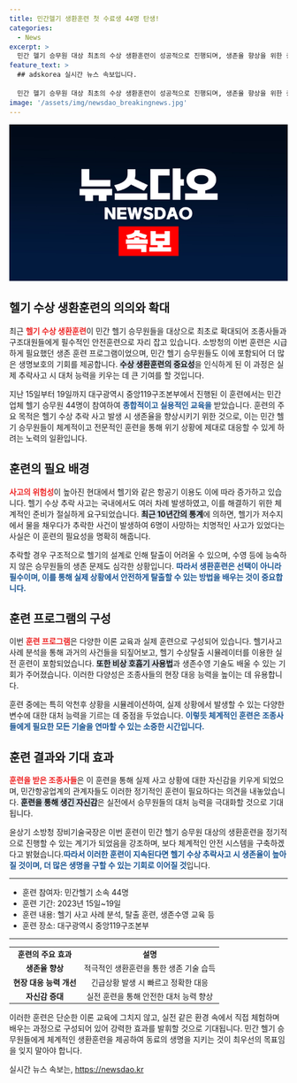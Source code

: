 ```yaml
---
title: 민간헬기 생환훈련 첫 수료생 44명 탄생!
categories:
  - News
excerpt: >
  민간 헬기 승무원 대상 최초의 수상 생환훈련이 성공적으로 진행되며, 생존율 향상을 위한 중요한 발판이 마련됐다. 실제 사고 상황에 대비한 훈련이 자신감을 높이며, 민간 항공대원들에게 정기적인 훈련 기회의 필요성도 제기됐다.
feature_text: >
  ## adskorea 실시간 뉴스 속보입니다.

  민간 헬기 승무원 대상 최초의 수상 생환훈련이 성공적으로 진행되며, 생존율 향상을 위한 중요한 발판이 마련됐다. 실제 사고 상황에 대비한 훈련이 자신감을 높이며, 민간 항공대원들에게 정기적인 훈련 기회의 필요성도 제기됐다.
image: '/assets/img/newsdao_breakingnews.jpg'
---
```


<p><img src="/assets/img/newsdao_breakingnews.jpg" alt="adskorea 속보" /></p>

<h2 data-ke-size="size26">헬기 수상 생환훈련의 의의와 확대</h2>

<p data-ke-size="size16">최근 <b><span style="color: #ee2323;">헬기 수상 생환훈련</span></b>이 민간 헬기 승무원들을 대상으로 최초로 확대되어 조종사들과 구조대원들에게 필수적인 안전훈련으로 자리 잡고 있습니다. 소방청의 이번 훈련은 시급하게 필요했던 생존 훈련 프로그램이었으며, 민간 헬기 승무원들도 이에 포함되어 더 많은 생명보호의 기회를 제공합니다. <b><span style="background-color: #21538527;">수상 생환훈련의 중요성</span></b>을 인식하게 된 이 과정은 실제 추락사고 시 대처 능력을 키우는 데 큰 기여를 할 것입니다.</p>

<p data-ke-size="size16">지난 15일부터 19일까지 대구광역시 중앙119구조본부에서 진행된 이 훈련에서는 민간업체 헬기 승무원 44명이 참여하여 <b><span style="color: #1a5490;">종합적이고 실용적인 교육을</span></b> 받았습니다. 훈련의 주요 목적은 헬기 수상 추락 사고 발생 시 생존율을 향상시키기 위한 것으로, 이는 민간 헬기 승무원들이 체계적이고 전문적인 훈련을 통해 위기 상황에 제대로 대응할 수 있게 하려는 노력의 일환입니다.</p>

<h2 data-ke-size="size26">훈련의 필요 배경</h2>

<p data-ke-size="size16"><b><span style="color: #ee2323;">사고의 위험성</span></b>이 높아진 현대에서 헬기와 같은 항공기 이용도 이에 따라 증가하고 있습니다. 헬기 수상 추락 사고는 국내에서도 여러 차례 발생하였고, 이를 해결하기 위한 체계적인 준비가 절실하게 요구되었습니다. <b><span style="background-color: #21538527;">최근 10년간의 통계</span></b>에 의하면, 헬기가 저수지에서 물을 채우다가 추락한 사건이 발생하여 6명이 사망하는 치명적인 사고가 있었다는 사실은 이 훈련의 필요성을 명확히 해줍니다.</p>

<p data-ke-size="size16">추락할 경우 구조적으로 헬기의 설계로 인해 탈출이 어려울 수 있으며, 수영 등에 능숙하지 않은 승무원들의 생존 문제도 심각한 상황입니다. <b><span style="color: #1a5490;">따라서 생환훈련은 선택이 아니라 필수이며, 이를 통해 실제 상황에서 안전하게 탈출할 수 있는 방법을 배우는 것이 중요합니다.</span></b></p>

<h2 data-ke-size="size26">훈련 프로그램의 구성</h2>

<p data-ke-size="size16">이번 <b><span style="color: #ee2323;">훈련 프로그램</span></b>은 다양한 이론 교육과 실제 훈련으로 구성되어 있습니다. 헬기사고 사례 분석을 통해 과거의 사건들을 되짚어보고, 헬기 수상탈출 시뮬레이터를 이용한 실전 훈련이 포함되었습니다. <b><span style="background-color: #21538527;">또한 비상 호흡기 사용법</span></b>과 생존수영 기술도 배울 수 있는 기회가 주어졌습니다. 이러한 다양성은 조종사들의 현장 대응 능력을 높이는 데 유용합니다.</p>

<p data-ke-size="size16">훈련 중에는 특히 악천후 상황을 시뮬레이션하여, 실제 상황에서 발생할 수 있는 다양한 변수에 대한 대처 능력을 기르는 데 중점을 두었습니다. <b><span style="color: #1a5490;">이렇듯 체계적인 훈련은 조종사들에게 필요한 모든 기술을 연마할 수 있는 소중한 시간입니다.</span></b></p>

<h2 data-ke-size="size26">훈련 결과와 기대 효과</h2>

<p data-ke-size="size16"><b><span style="color: #ee2323;">훈련을 받은 조종사들</span></b>은 이 훈련을 통해 실제 사고 상황에 대한 자신감을 키우게 되었으며, 민간항공업계의 관계자들도 이러한 정기적인 훈련이 필요하다는 의견을 내놓았습니다. <b><span style="background-color: #21538527;">훈련을 통해 생긴 자신감</span></b>은 실전에서 승무원들의 대처 능력을 극대화할 것으로 기대됩니다.</p>

<p data-ke-size="size16">윤상기 소방청 장비기술국장은 이번 훈련이 민간 헬기 승무원 대상의 생환훈련을 정기적으로 진행할 수 있는 계기가 되었음을 강조하며, 보다 체계적인 안전 시스템을 구축하겠다고 밝혔습니다.<b><span style="color: #1a5490;">따라서 이러한 훈련이 지속된다면 헬기 수상 추락사고 시 생존율이 높아질 것이며, 더 많은 생명을 구할 수 있는 기회로 이어질 것</span></b>입니다.</p>

<hr>

<ul>
    <li>훈련 참여자: 민간헬기 소속 44명</li>
    <li>훈련 기간: 2023년 15일~19일</li>
    <li>훈련 내용: 헬기 사고 사례 분석, 탈출 훈련, 생존수영 교육 등</li>
    <li>훈련 장소: 대구광역시 중앙119구조본부</li>
</ul>

<hr>

<table>
    <tr>
        <td style="text-align: center; height: 17px;"><b>훈련의 주요 효과</b></td>
        <td style="text-align: center; height: 17px;"><b>설명</b></td>
    </tr>
    <tr>
        <td style="text-align: center; height: 17px;"><b>생존율 향상</b></td>
        <td style="text-align: center; height: 17px;">적극적인 생환훈련을 통한 생존 기술 습득</td>
    </tr>
    <tr>
        <td style="text-align: center; height: 17px;"><b>현장 대응 능력 개선</b></td>
        <td style="text-align: center; height: 17px;">긴급상황 발생 시 빠르고 정확한 대응</td>
    </tr>
    <tr>
        <td style="text-align: center; height: 17px;"><b>자신감 증대</b></td>
        <td style="text-align: center; height: 17px;">실전 훈련을 통해 안전한 대처 능력 향상</td>
    </tr>
</table>

<p data-ke-size="size16">이러한 훈련은 단순한 이론 교육에 그치지 않고, 실전 같은 환경 속에서 직접 체험하며 배우는 과정으로 구성되어 있어 강력한 효과를 발휘할 것으로 기대됩니다. 민간 헬기 승무원들에게 체계적인 생환훈련을 제공하여 동료의 생명을 지키는 것이 최우선의 목표임을 잊지 말아야 합니다.</p>
실시간 뉴스 속보는, <a href="https://newsdao.kr" rel="dofollow">https://newsdao.kr</a>


